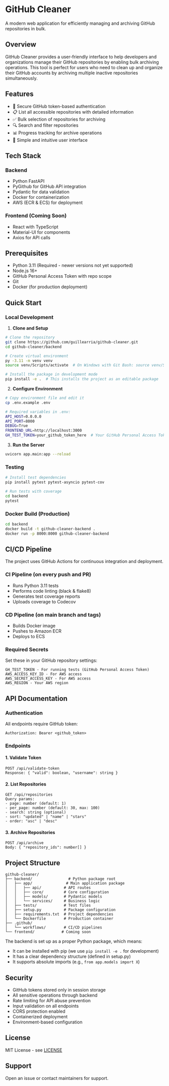 # GitHub Cleaner

A modern web application for efficiently managing and archiving GitHub repositories in bulk.

## Overview

GitHub Cleaner provides a user-friendly interface to help developers and organizations manage their GitHub repositories by enabling bulk archiving operations. This tool is perfect for users who need to clean up and organize their GitHub accounts by archiving multiple inactive repositories simultaneously.

## Features

- 🔐 Secure GitHub token-based authentication
- 📋 List all accessible repositories with detailed information
- ✅ Bulk selection of repositories for archiving
- 🔍 Search and filter repositories
- 📊 Progress tracking for archive operations
- 🎯 Simple and intuitive user interface

## Tech Stack

### Backend
- Python FastAPI
- PyGithub for GitHub API integration
- Pydantic for data validation
- Docker for containerization
- AWS (ECR & ECS) for deployment

### Frontend (Coming Soon)
- React with TypeScript
- Material-UI for components
- Axios for API calls

## Prerequisites

- Python 3.11 (Required - newer versions not yet supported)
- Node.js 16+
- GitHub Personal Access Token with repo scope
- Git
- Docker (for production deployment)

## Quick Start

### Local Development

1. **Clone and Setup**
```bash
# Clone the repository
git clone https://github.com/guillearria/github-cleaner.git
cd github-cleaner/backend

# Create virtual environment
py -3.11 -m venv venv
source venv/Scripts/activate  # On Windows with Git Bash: source venv/Scripts/activate

# Install the package in development mode
pip install -e .  # This installs the project as an editable package
```

2. **Configure Environment**
```bash
# Copy environment file and edit it
cp .env.example .env

# Required variables in .env:
API_HOST=0.0.0.0
API_PORT=8000
DEBUG=True
FRONTEND_URL=http://localhost:3000
GH_TEST_TOKEN=your_github_token_here  # Your GitHub Personal Access Token
```

3. **Run the Server**
```bash
uvicorn app.main:app --reload
```

### Testing

```bash
# Install test dependencies
pip install pytest pytest-asyncio pytest-cov

# Run tests with coverage
cd backend
pytest
```

### Docker Build (Production)

```bash
cd backend
docker build -t github-cleaner-backend .
docker run -p 8000:8000 github-cleaner-backend
```

## CI/CD Pipeline

The project uses GitHub Actions for continuous integration and deployment.

### CI Pipeline (on every push and PR)
- Runs Python 3.11 tests
- Performs code linting (black & flake8)
- Generates test coverage reports
- Uploads coverage to Codecov

### CD Pipeline (on main branch and tags)
- Builds Docker image
- Pushes to Amazon ECR
- Deploys to ECS

### Required Secrets
Set these in your GitHub repository settings:
```
GH_TEST_TOKEN - For running tests (GitHub Personal Access Token)
AWS_ACCESS_KEY_ID - For AWS access
AWS_SECRET_ACCESS_KEY - For AWS access
AWS_REGION - Your AWS region
```

## API Documentation

### Authentication
All endpoints require GitHub token:
```
Authorization: Bearer <github_token>
```

### Endpoints

#### 1. Validate Token
```
POST /api/validate-token
Response: { "valid": boolean, "username": string }
```

#### 2. List Repositories
```
GET /api/repositories
Query params:
- page: number (default: 1)
- per_page: number (default: 30, max: 100)
- search: string (optional)
- sort: "updated" | "name" | "stars"
- order: "asc" | "desc"
```

#### 3. Archive Repositories
```
POST /api/archive
Body: { "repository_ids": number[] }
```

## Project Structure
```
github-cleaner/
├── backend/                # Python package root
│   ├── app/               # Main application package
│   │   ├── api/          # API routes
│   │   ├── core/         # Core configuration
│   │   ├── models/       # Pydantic models
│   │   └── services/     # Business logic
│   ├── tests/            # Test files
│   ├── setup.py          # Package configuration
│   ├── requirements.txt  # Project dependencies
│   └── Dockerfile        # Production container
├── .github/
│   └── workflows/        # CI/CD pipelines
└── frontend/            # Coming soon
```

The backend is set up as a proper Python package, which means:
- It can be installed with pip (we use `pip install -e .` for development)
- It has a clear dependency structure (defined in setup.py)
- It supports absolute imports (e.g., `from app.models import X`)

## Security

- GitHub tokens stored only in session storage
- All sensitive operations through backend
- Rate limiting for API abuse prevention
- Input validation on all endpoints
- CORS protection enabled
- Containerized deployment
- Environment-based configuration

## License

MIT License - see [LICENSE](LICENSE)

## Support

Open an issue or contact maintainers for support.